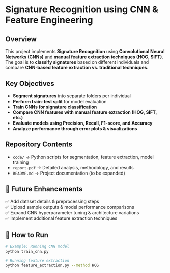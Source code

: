 # Signature Recognition using CNN & Feature Engineering  

## Overview  
This project implements **Signature Recognition** using **Convolutional Neural Networks (CNNs)** and **manual feature extraction techniques (HOG, SIFT)**. The goal is to **classify signatures** based on different individuals and compare **CNN-based feature extraction vs. traditional techniques**.  

## Key Objectives  
- **Segment signatures** into separate folders per individual  
- **Perform train-test split** for model evaluation  
- **Train CNNs for signature classification**  
- **Compare CNN features with manual feature extraction (HOG, SIFT, etc.)**  
- **Evaluate models using Precision, Recall, F1-score, and Accuracy**  
- **Analyze performance through error plots & visualizations**  

## Repository Contents  
- `code/` → Python scripts for segmentation, feature extraction, model training  
- `report.pdf` → Detailed analysis, methodology, and results  
- `README.md` → Project documentation (to be expanded)  

## 🚀 Future Enhancements  
✅ Add dataset details & preprocessing steps  
✅ Upload sample outputs & model performance comparisons  
✅ Expand CNN hyperparameter tuning & architecture variations  
✅ Implement additional feature extraction techniques  

## 📜 How to Run  
```bash
# Example: Running CNN model
python train_cnn.py

# Running feature extraction
python feature_extraction.py --method HOG
